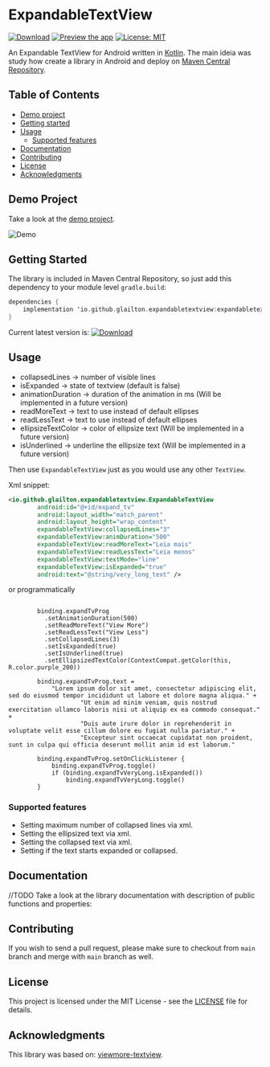 # ExpandableTextView

[![Download](https://img.shields.io/badge/Download-1.0.2-lightgrey)](https://search.maven.org/artifact/io.github.glailton.expandabletextview/expandabletextview/1.0.2/aar)
[![Preview the app](https://img.shields.io/badge/Preview-Appetize.io-orange.svg)](https://appetize.io/app/vg9evd5u6zc9bfpuj89wzd24tg)
[![License: MIT](https://img.shields.io/badge/License-MIT-blue.svg)](https://opensource.org/licenses/MIT)

An Expandable TextView for Android written in
[Kotlin](https://kotlinlang.org/). The main ideia was study how create a library in Android and deploy
on [Maven Central Repository](https://s01.oss.sonatype.org).


## Table of Contents

- [Demo project](#demo-project)
- [Getting started](#getting-started)
- [Usage](#usage)
  - [Supported features](#supported-features)
- [Documentation](#documentation)
- [Contributing](#contributing)
- [License](#license)
- [Acknowledgments](#acknowledgments)

## Demo Project

Take a look at the [demo project](app).

![Demo](resources/gif.gif)

## Getting Started

The library is included in Maven Central Repository, so just add this dependency to your module level `gradle.build`:

```kotlin
dependencies {
    implementation 'io.github.glailton.expandabletextview:expandabletextview:$LatestVersion'
}
```
Current latest version is: [![Download](https://img.shields.io/badge/Download-1.0.2-lightgrey)](https://search.maven.org/artifact/io.github.glailton.expandabletextview/expandabletextview)

## Usage

* collapsedLines -> number of visible lines
* isExpanded -> state of textview (default is false)
* animationDuration -> duration of the animation in ms (Will be implemented in a future version)
* readMoreText -> text to use instead of default ellipses
* readLessText -> text to use instead of default ellipses
* ellipsizeTextColor -> color of ellipsize text (Will be implemented in a future version)
* isUnderlined -> underline the ellipsize text (Will be implemented in a future version)

Then use `ExpandableTextView` just as you would use any other `TextView`.

Xml snippet:
```xml
<io.github.glailton.expandabletextview.ExpandableTextView
        android:id="@+id/expand_tv"
        android:layout_width="match_parent"
        android:layout_height="wrap_content"
        expandableTextView:collapsedLines="3"
        expandableTextView:animDuration="500"
        expandableTextView:readMoreText="Leia mais"
        expandableTextView:readLessText="Leia menos"
        expandableTextView:textMode="line"
        expandableTextView:isExpanded="true"
        android:text="@string/very_long_text" />
```
or programmatically
```

        binding.expandTvProg
          .setAnimationDuration(500)
          .setReadMoreText("View More")
          .setReadLessText("View Less")
          .setCollapsedLines(3)
          .setIsExpanded(true)
          .setIsUnderlined(true)
          .setEllipsizedTextColor(ContextCompat.getColor(this, R.color.purple_200))

        binding.expandTvProg.text =
            "Lorem ipsum dolor sit amet, consectetur adipiscing elit, sed do eiusmod tempor incididunt ut labore et dolore magna aliqua." +
                    "Ut enim ad minim veniam, quis nostrud exercitation ullamco laboris nisi ut aliquip ex ea commodo consequat." +
                    "Duis aute irure dolor in reprehenderit in voluptate velit esse cillum dolore eu fugiat nulla pariatur." +
                    "Excepteur sint occaecat cupidatat non proident, sunt in culpa qui officia deserunt mollit anim id est laborum."

        binding.expandTvProg.setOnClickListener {
            binding.expandTvProg.toggle()
            if (binding.expandTvVeryLong.isExpanded())
                binding.expandTvVeryLong.toggle()
        }
```

### Supported features
- Setting maximum number of collapsed lines via xml.
- Setting the ellipsized text via xml.
- Setting the collapsed text via xml.
- Setting if the text starts expanded or collapsed.

## Documentation
//TODO
Take a look at the library documentation with description of public functions and properties:


## Contributing

If you wish to send a pull request, please make sure to checkout from `main` branch and merge with `main` branch as well.

## License

This project is licensed under the MIT License - see the [LICENSE](LICENSE) file for details.

## Acknowledgments

This library was based on: [viewmore-textview](https://github.com/mike5v/viewmore-textview).
